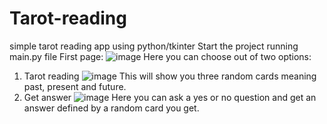 # Tarot-reading
simple tarot reading app using python/tkinter
Start the project running main.py file
First page:
![image](https://github.com/a42b/Tarot-reading/assets/114471854/65570767-01e6-4404-a3fb-08707aeb1a35)
Here you can choose out of two options:
1. Tarot reading
   ![image](https://github.com/a42b/Tarot-reading/assets/114471854/6f6493db-055d-417f-acd9-30de4c7374ad)
   This will show you three random cards meaning past, present and future.
2. Get answer
   ![image](https://github.com/a42b/Tarot-reading/assets/114471854/86530765-9974-4bc0-8728-6667fb46ab52)
   Here you can ask a yes or no question and get an answer defined by a random card you get.
